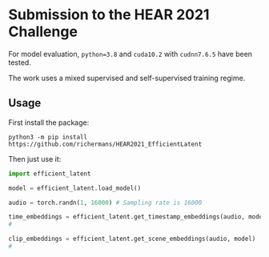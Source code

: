 # Submission to the HEAR 2021 Challenge

For model evaluation, `python=3.8` and `cuda10.2` with `cudnn7.6.5` have been tested.

The work uses a mixed supervised and self-supervised training regime.

## Usage


First install the package:

```
python3 -m pip install https://github.com/richermans/HEAR2021_EfficientLatent
```


Then just use it:

```python
import efficient_latent

model = efficient_latent.load_model()

audio = torch.randn(1, 16000) # Sampling rate is 16000

time_embeddings = efficient_latent.get_timestamp_embeddings(audio, model)
#

clip_embeddings = efficient_latent.get_scene_embeddings(audio, model)
#
```

